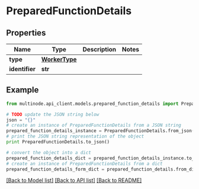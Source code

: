 # PreparedFunctionDetails


## Properties
Name | Type | Description | Notes
------------ | ------------- | ------------- | -------------
**type** | [**WorkerType**](WorkerType.md) |  | 
**identifier** | **str** |  | 

## Example

```python
from multinode.api_client.models.prepared_function_details import PreparedFunctionDetails

# TODO update the JSON string below
json = "{}"
# create an instance of PreparedFunctionDetails from a JSON string
prepared_function_details_instance = PreparedFunctionDetails.from_json(json)
# print the JSON string representation of the object
print PreparedFunctionDetails.to_json()

# convert the object into a dict
prepared_function_details_dict = prepared_function_details_instance.to_dict()
# create an instance of PreparedFunctionDetails from a dict
prepared_function_details_form_dict = prepared_function_details.from_dict(prepared_function_details_dict)
```
[[Back to Model list]](../README.md#documentation-for-models) [[Back to API list]](../README.md#documentation-for-api-endpoints) [[Back to README]](../README.md)


